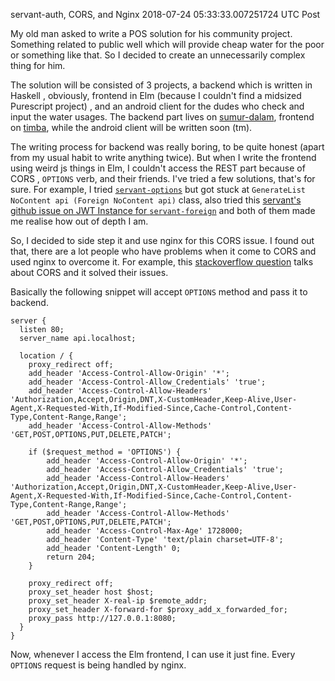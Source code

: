 servant-auth, CORS, and Nginx
2018-07-24 05:33:33.007251724 UTC
Post

My old man asked to write a POS solution for his community project.
Something related to public well which will provide cheap water for the
poor or something like that.
So I decided to create an unnecessarily complex thing for him.

The solution will be consisted of 3 projects, a backend which is written in Haskell
, obviously, frontend in Elm (because I couldn't find a midsized Purescript project)
, and an android client for the dudes who check and input the water usages.
The backend part lives on [sumur-dalam](https://gitlab.com/ibnuda/sumur-dalam),
frontend on [timba](https://gitlab.com/ibnuda/timba), while the android
client will be written soon (tm).

The writing process for backend was really boring, to be quite honest (apart from
my usual habit to write anything twice).
But when I write the frontend using weird js things in Elm, I couldn't access
the REST part because of CORS , `OPTIONS` verb, and their friends.
I've tried a few solutions, that's for sure.
For example, I tried [`servant-options`](https://github.com/sordina/servant-options)
but got stuck at `GenerateList NoContent api (Foreign NoContent api)` class,
also tried this [servant's github issue on JWT Instance for `servant-foreign`](https://github.com/haskell-servant/servant-auth/issues/8)
and both of them made me realise how out of depth I am.

So, I decided to side step it and use nginx for this CORS issue.
I found out that, there are a lot people who have problems when it come to
CORS and used nginx to overcome it.
For example, this [stackoverflow question](https://stackoverflow.com/questions/45986631/how-to-enable-cors-in-nginx-proxy-server)
talks about CORS and it solved their issues.

Basically the following snippet will accept `OPTIONS` method and pass it to backend.
```
server {
  listen 80;
  server_name api.localhost;

  location / {
    proxy_redirect off;
    add_header 'Access-Control-Allow-Origin' '*';
    add_header 'Access-Control-Allow_Credentials' 'true';
    add_header 'Access-Control-Allow-Headers' 'Authorization,Accept,Origin,DNT,X-CustomHeader,Keep-Alive,User-Agent,X-Requested-With,If-Modified-Since,Cache-Control,Content-Type,Content-Range,Range';
    add_header 'Access-Control-Allow-Methods' 'GET,POST,OPTIONS,PUT,DELETE,PATCH';

    if ($request_method = 'OPTIONS') {
        add_header 'Access-Control-Allow-Origin' '*';
        add_header 'Access-Control-Allow_Credentials' 'true';
        add_header 'Access-Control-Allow-Headers' 'Authorization,Accept,Origin,DNT,X-CustomHeader,Keep-Alive,User-Agent,X-Requested-With,If-Modified-Since,Cache-Control,Content-Type,Content-Range,Range';
        add_header 'Access-Control-Allow-Methods' 'GET,POST,OPTIONS,PUT,DELETE,PATCH';
        add_header 'Access-Control-Max-Age' 1728000;
        add_header 'Content-Type' 'text/plain charset=UTF-8';
        add_header 'Content-Length' 0;
        return 204;
    }

    proxy_redirect off;
    proxy_set_header host $host;
    proxy_set_header X-real-ip $remote_addr;
    proxy_set_header X-forward-for $proxy_add_x_forwarded_for;
    proxy_pass http://127.0.0.1:8080;
  }
}
```

Now, whenever I access the Elm frontend, I can use it just fine.
Every `OPTIONS` request is being handled by nginx.

